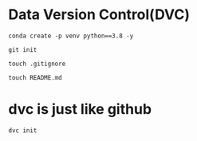 # Data Version Control(DVC)
```
conda create -p venv python==3.8 -y
```
```
git init
```
```
touch .gitignore
```
```
touch README.md
```
# dvc is just like github
```
dvc init
```
